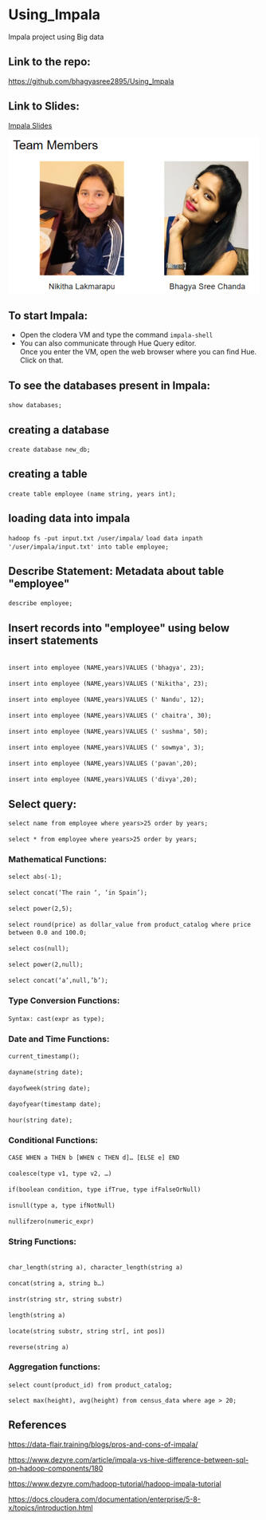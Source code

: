 # Using_Impala
Impala project using Big data
## Link to the repo: 
https://github.com/bhagyasree2895/Using_Impala
## Link to Slides:
[Impala Slides](https://docs.google.com/presentation/d/1Ita-HKJDhOsyC20zO5CzF5DQfJGMczMbDxkc5YN6Nio/edit#slide=id.g83a80aaf69_1_0)

![Team members](https://github.com/bhagyasree2895/Using_Impala/blob/master/Team_mates.PNG)

## To start Impala:
- Open the clodera VM and type the command ```impala-shell```
- You can also communicate through Hue Query editor.<br />
Once you enter the VM, open the web browser where you can find Hue. Click on that.
## To see the databases present in Impala:
```show databases;```

## creating a database
```create database new_db;```

## creating a table
```create table employee (name string, years int);```

## loading data into impala
```hadoop fs -put input.txt /user/impala/```
```load data inpath '/user/impala/input.txt' into table employee;```

## Describe Statement: Metadata about table "employee" 
```describe employee;```

## Insert records into "employee" using below insert statements
```insert into employee (NAME,years)VALUES ('maneesh',25);

insert into employee (NAME,years)VALUES ('bhagya', 23);

insert into employee (NAME,years)VALUES ('Nikitha', 23);

insert into employee (NAME,years)VALUES (' Nandu', 12);

insert into employee (NAME,years)VALUES (' chaitra', 30);

insert into employee (NAME,years)VALUES (' sushma', 50);

insert into employee (NAME,years)VALUES (' sowmya', 3);

insert into employee (NAME,years)VALUES ('pavan',20);

insert into employee (NAME,years)VALUES ('divya',20);
```
## Select query:
```
select name from employee where years>25 order by years; 

select * from employee where years>25 order by years;
```

### Mathematical Functions: 
```
select abs(-1);

select concat(‘The rain ‘, ‘in Spain’);

select power(2,5);

select round(price) as dollar_value from product_catalog where price between 0.0 and 100.0;

select cos(null);

select power(2,null);

select concat(‘a’,null,’b’);
```
### Type Conversion Functions:

```Syntax: cast(expr as type);```

### Date and Time Functions:
```
current_timestamp();

dayname(string date);

dayofweek(string date);

dayofyear(timestamp date);

hour(string date);
```
### Conditional Functions:
```
CASE WHEN a THEN b [WHEN c THEN d]… [ELSE e] END

coalesce(type v1, type v2, …)

if(boolean condition, type ifTrue, type ifFalseOrNull)

isnull(type a, type ifNotNull)

nullifzero(numeric_expr)
```

### String Functions:

```ascii(string str)

char_length(string a), character_length(string a)

concat(string a, string b…)

instr(string str, string substr)

length(string a)

locate(string substr, string str[, int pos])

reverse(string a)
```
### Aggregation functions:

```select count(product_id) from product_catalog;```

```select max(height), avg(height) from census_data where age > 20;```
## References

https://data-flair.training/blogs/pros-and-cons-of-impala/

https://www.dezyre.com/article/impala-vs-hive-difference-between-sql-on-hadoop-components/180

https://www.dezyre.com/hadoop-tutorial/hadoop-impala-tutorial

https://docs.cloudera.com/documentation/enterprise/5-8-x/topics/introduction.html

